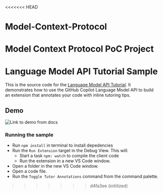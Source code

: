 <<<<<<< HEAD
# Model-Context-Protocol
Model Context Protocol PoC Project
=======
# Language Model API Tutorial Sample

This is the source code for the [Language Model API Tutorial](). It demonstrates how to use the GitHub Copilot Language Model API to build an extension that annotates your code with inline tutoring tips.

## Demo
![Link to demo from docs]()

### Running the sample

- Run `npm install` in terminal to install depedencies
- Run the `Run Extension` target in the Debug View. This will:
    - Start a task `npm: watch` to compile the client code
    - Run the extension in a new VS Code window.
- Open a folder in the new VS Code window.
- Open a code file.
- Run the `Toggle Tutor Annotations` command from the command palette.
>>>>>>> d4fa3ee (initilized)
